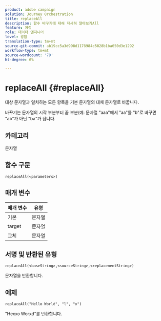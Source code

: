 ```yaml
---
product: adobe campaign
solution: Journey Orchestration
title: replaceAll
description: 함수 바꾸기에 대해 자세히 알아보기All
feature: 여정
role: 데이터 엔지니어
level: 경험
translation-type: tm+mt
source-git-commit: ab19cc5a3d998d1178984c5028b1ba650d3e1292
workflow-type: tm+mt
source-wordcount: '79'
ht-degree: 6%

---
```



# replaceAll {#replaceAll}

대상 문자열과 일치하는 모든 항목을 기본 문자열의 대체 문자열로 바꿉니다.

바꾸기는 문자열의 시작 부분부터 끝 부분(예: 문자열 &quot;aaa&quot;에서 &quot;aa&quot;를 &quot;b&quot;로 바꾸면 &quot;ab&quot;가 아닌 &quot;ba&quot;가 됩니다.

## 카테고리

문자열

## 함수 구문

`replaceAll(<parameters>)`

## 매개 변수

| 매개 변수 | 유형 |
|-----------|--------------|
| 기본 | 문자열 |
| target | 문자열 |
| 교체 | 문자열 |

## 서명 및 반환된 유형

`replaceAll(<baseString>,<sourceString>,<replacementString>)`

문자열을 반환합니다.

## 예제

`replaceAll("Hello World", "l", "x")`

&quot;Hexxo Worxd&quot;를 반환합니다.

